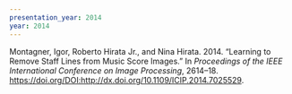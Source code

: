```yaml
---
presentation_year: 2014
year: 2014
---
```


Montagner, Igor, Roberto Hirata Jr., and Nina Hirata. 2014. “Learning to Remove Staff Lines from Music Score Images.” In <i>Proceedings of the IEEE International Conference on Image Processing</i>, 2614–18. <a href="https://doi.org/DOI:http://dx.doi.org/10.1109/ICIP.2014.7025529">https://doi.org/DOI:http://dx.doi.org/10.1109/ICIP.2014.7025529</a>.